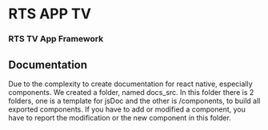 # RTS APP TV #


### RTS TV App Framework ###
## Documentation ##
Due to the complexity to create documentation for react native, especially components.
We created a folder, named docs_src.
In this folder there is 2 folders, one is a template for jsDoc and the other is /components, to build all exported components.
If you have to add or modified a component,
you have to report the modification or the new component in this folder.
